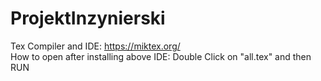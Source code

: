 # ProjektInzynierski  
Tex Compiler and IDE: https://miktex.org/  
How to open after installing above IDE: Double Click on "all.tex" and then RUN  

